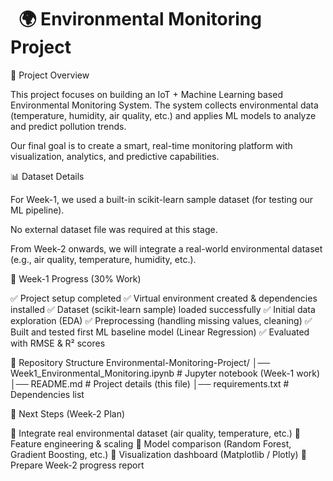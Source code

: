 

# &nbsp;                       **🌍 Environmental Monitoring Project**








📌 Project Overview 

This project focuses on building an IoT + Machine Learning based Environmental Monitoring System.
The system collects environmental data (temperature, humidity, air quality, etc.) and applies ML models to analyze and predict pollution trends.

Our final goal is to create a smart, real-time monitoring platform with visualization, analytics, and predictive capabilities.

📊 Dataset Details

For Week-1, we used a built-in scikit-learn sample dataset (for testing our ML pipeline).

No external dataset file was required at this stage.

From Week-2 onwards, we will integrate a real-world environmental dataset (e.g., air quality, temperature, humidity, etc.).

🚀 Week-1 Progress (30% Work)

✅ Project setup completed
✅ Virtual environment created & dependencies installed
✅ Dataset (scikit-learn sample) loaded successfully
✅ Initial data exploration (EDA)
✅ Preprocessing (handling missing values, cleaning)
✅ Built and tested first ML baseline model (Linear Regression)
✅ Evaluated with RMSE & R² scores

📂 Repository Structure
Environmental-Monitoring-Project/
│── Week1_Environmental_Monitoring.ipynb   # Jupyter notebook (Week-1 work)
│── README.md                              # Project details (this file)
│── requirements.txt                       # Dependencies list

📅 Next Steps (Week-2 Plan)

🔹 Integrate real environmental dataset (air quality, temperature, etc.)
🔹 Feature engineering & scaling
🔹 Model comparison (Random Forest, Gradient Boosting, etc.)
🔹 Visualization dashboard (Matplotlib / Plotly)
🔹 Prepare Week-2 progress report
